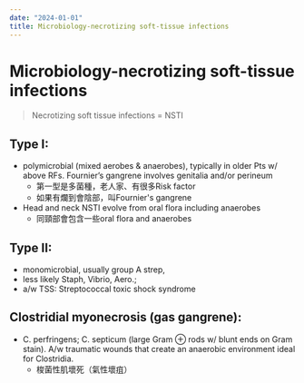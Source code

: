 ```yaml
---
date: "2024-01-01"
title: Microbiology-necrotizing soft-tissue infections
---
```


# Microbiology-necrotizing soft-tissue infections
> Necrotizing soft tissue infections  = NSTI

## Type I:
* polymicrobial (mixed aerobes & anaerobes), typically in older Pts w/ above RFs. Fournier’s gangrene involves genitalia and/or perineum
	* 第一型是多菌種，老人家、有很多Risk factor
	* 如果有爛到會陰部，叫Fournier's gangrene
* Head and neck NSTI evolve from oral flora including anaerobes
	* 同頸部會包含一些oral flora and anaerobes

## Type II:
* monomicrobial, usually group A strep,
* less likely Staph, Vibrio, Aero.;
* a/w TSS:  Streptococcal toxic shock syndrome

## Clostridial myonecrosis (gas gangrene):
* C. perfringens; C. septicum (large Gram ⊕ rods w/ blunt ends on Gram stain). A/w traumatic wounds that create an anaerobic environment ideal for Clostridia.
	* 梭菌性肌壞死（氣性壞疽）
